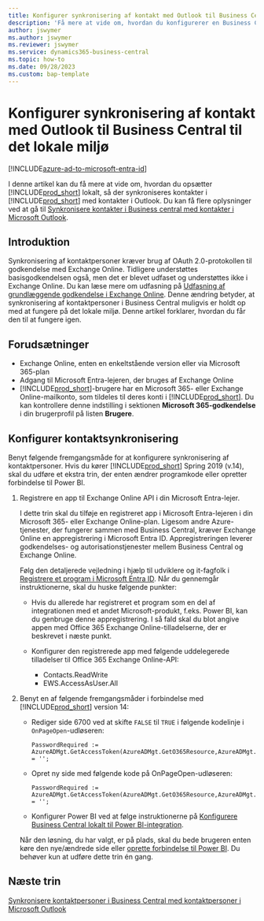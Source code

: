 ```yaml
---
title: Konfigurer synkronisering af kontakt med Outlook til Business Central til det lokale miljø
description: 'Få mere at vide om, hvordan du konfigurerer en Business Central i det lokale miljø til at synkronisere kontakter i Business Central og Outlook.'
author: jswymer
ms.author: jswymer
ms.reviewer: jswymer
ms.service: dynamics365-business-central
ms.topic: how-to
ms.date: 09/28/2023
ms.custom: bap-template
---
```


# <a name="set-up-contact-sync-with-outlook-for-business-central-on-premises"></a>Konfigurer synkronisering af kontakt med Outlook til Business Central til det lokale miljø

[!INCLUDE[azure-ad-to-microsoft-entra-id](~/../shared-content/shared/azure-ad-to-microsoft-entra-id.md)]

I denne artikel kan du få mere at vide om, hvordan du opsætter [!INCLUDE[prod_short](includes/prod_short.md)] lokalt, så der synkroniseres kontakter i [!INCLUDE[prod_short](includes/prod_short.md)] med kontakter i Outlook. Du kan få flere oplysninger ved at gå til [Synkronisere kontakter i Business central med kontakter i Microsoft Outlook](admin-synchronize-outlook-contacts.md).

## <a name="introduction"></a>Introduktion

Synkronisering af kontaktpersoner kræver brug af OAuth 2.0-protokollen til godkendelse med Exchange Online. Tidligere understøttes basisgodkendelsen også, men det er blevet udfaset og understøttes ikke i Exchange Online. Du kan læse mere om udfasning på [Udfasning af grundlæggende godkendelse i Exchange Online](/exchange/clients-and-mobile-in-exchange-online/deprecation-of-basic-authentication-exchange-online). Denne ændring betyder, at synkronisering af kontaktpersoner i Business Central muligvis er holdt op med at fungere på det lokale miljø. Denne artikel forklarer, hvordan du får den til at fungere igen.

## <a name="prerequisites"></a>Forudsætninger

- Exchange Online, enten en enkeltstående version eller via Microsoft 365-plan  
- Adgang til Microsoft Entra-lejeren, der bruges af Exchange Online
- [!INCLUDE[prod_short](includes/prod_short.md)]-brugere har en Microsoft 365- eller Exchange Online-mailkonto, som tildeles til deres konti i [!INCLUDE[prod_short](includes/prod_short.md)]. Du kan kontrollere denne indstilling i sektionen **Microsoft 365-godkendelse** i din brugerprofil på listen **Brugere**. 

## <a name="set-up-contact-sync"></a>Konfigurer kontaktsynkronisering

Benyt følgende fremgangsmåde for at konfigurere synkronisering af kontaktpersoner. Hvis du kører [!INCLUDE[prod_short](includes/prod_short.md)] Spring 2019 (v.14), skal du udføre et ekstra trin, der enten ændrer programkode eller opretter forbindelse til Power BI.

1. <a name="registerapp"></a>Registrere en app til Exchange Online API i din Microsoft Entra-lejer.

   I dette trin skal du tilføje en registreret app i Microsoft Entra-lejeren i din Microsoft 365- eller Exchange Online-plan. Ligesom andre Azure-tjenester, der fungerer sammen med Business Central, kræver Exchange Online en appregistrering i Microsoft Entra ID. Appregistreringen leverer godkendelses- og autorisationstjenester mellem Business Central og Exchange Online.

   Følg den detaljerede vejledning i hjælp til udviklere og it-fagfolk i [Registrere et program i Microsoft Entra ID](/dynamics365/business-central/dev-itpro/administration/register-app-azure#register-an-application-in-azure-active-directory). Når du gennemgår instruktionerne, skal du huske følgende punkter:

   - Hvis du allerede har registreret et program som en del af integrationen med et andet Microsoft-produkt, f.eks. Power BI, kan du genbruge denne appregistrering. I så fald skal du blot angive appen med Office 365 Exchange Online-tilladelserne, der er beskrevet i næste punkt.

   - Konfigurer den registrerede app med følgende uddelegerede tilladelser til Office 365 Exchange Online-API:

     - Contacts.ReadWrite
     - EWS.AccessAsUser.All

2. Benyt en af følgende fremgangsmåder i forbindelse med [!INCLUDE[prod_short](includes/prod_short.md)] version 14:

   - Rediger side 6700 ved at skifte `FALSE` til `TRUE` i følgende kodelinje i `OnPageOpen`-udløseren:

     ```
     PasswordRequired := AzureADMgt.GetAccessToken(AzureADMgt.GetO365Resource,AzureADMgt.GetO365ResourceName,TRUE) = '';
     ```

   - Opret ny side med følgende kode på OnPageOpen-udløseren:

     ```
     PasswordRequired := AzureADMgt.GetAccessToken(AzureADMgt.GetO365Resource,AzureADMgt.GetO365ResourceName,TRUE) = '';
     ```

   - Konfigurer Power BI ved at følge instruktionerne på [Konfigurere Business Central lokalt til Power BI-integration](admin-powerbi-setup.md#setup).

   Når den løsning, du har valgt, er på plads, skal du bede brugeren enten køre den nye/ændrede side eller [oprette forbindelse til Power BI](across-working-with-powerbi.md#connect). Du behøver kun at udføre dette trin én gang.

## <a name="next-steps"></a>Næste trin

[Synkronisere kontaktpersoner i Business Central med kontaktpersoner i Microsoft Outlook](admin-synchronize-outlook-contacts.md)  
